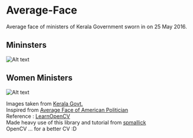# Average-Face

Average face of ministers of Kerala Government sworn in on 25 May 2016.
## Mininsters
![Alt text](https://user-images.githubusercontent.com/4597920/32086201-7e926c92-baa1-11e7-80e9-9e939ef05fd0.png)   

## Women Ministers
![Alt text](https://user-images.githubusercontent.com/4597920/32086209-8e545d8e-baa1-11e7-9ca1-aa6891ed7ab7.png)

Images taken from [Kerala Govt.](http://www.niyamasabha.org/codes/members.htm)   
Inspired from [Average Face of American Politician](http://www.bbc.com/future/story/20171018-this-is-the-face-of-the-average-american-politician$)   
Reference : [LearnOpenCV](https://www.learnopencv.com/)   
Made heavy use of this library and tutorial from [spmallick](https://github.com/spmallick/dlib)   
OpenCV ... for a better CV :D   

